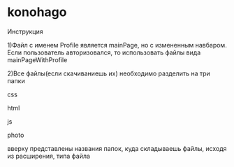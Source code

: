 # konohago
Инструкция

1)Файл с именем Profile является mainPage, но с измененным навбаром. Если пользователь авторизовался, то использовать файлы вида mainPageWithProfile

2)Все файлы(если скачиваниешь их) необходимо разделить на три папки 

 css

 html

 js

 photo

вверху представлены названия папок, куда складываешь файлы, исходя из расширения, типа файла
